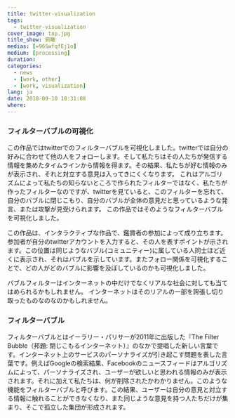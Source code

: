 ```yaml
---
title: twitter-visualization
tags:
  - twitter-visualization
cover_image: top.jpg
title_show: 俯瞰
medias: [=96SwfqfEj1o]
medium: [processing]
duration:
categories:
  - news
  - [work, other]
  - [work, visualization]
lang: ja
date: 2018-09-10 18:31:08
where:
---
```

<h3>フィルターバブルの可視化</h3>
<p>この作品ではtwitterでのフィルターバブルを可視化しました。twitterでは自分の好みに合わせて他の人をフォローします。そして私たちはその人たちが発信する情報を集めたタイムラインから情報を得ます。その結果、私たちが好む情報のみが表示され、それと対立する意見は入ってきにくくなります。
これはアルゴリズムによって私たちの知らないところで作られたフィルターではなく、私たちが作ったフィルターなのですが、twitterを見ていると、このフィルターを忘れて、自分のバブルに閉じこもり、自分のバブルが全体の意見だと思っているような発言、または攻撃が見受けられます。
この作品ではそのようなフィルターバブルを可視化しました。</p><p>
この作品は、インタラクティブな作品で、鑑賞者の参加によって成り立ちます。参加者が自分のtwitterアカウントを入力すると、その人を表すポイントが示されます。この位置は同じようなバブル(コミュニティー)に属している人同士ほど近くに表示され、それはバブルを示しています。またフォロー関係を可視化することで、どの人がどのバブルに影響を及ぼしているのかも可視化しました。
</p><p>
バブルフィルターはインターネットの中だけでなくリアルな社会に対しても当てはめられるかもしれません。
インターネットはそのリアルの一部を誇張し切り取ったものなのなのかもしれません。</p>
<h3>フィルターバブル</h3>
<p>フィルターバブルとはイーラリー・パリサーが2011年に出版した『The Filter Bubble（邦題: 閉じこもるインターネット）』のなかで提唱した新しい言葉です。インターネット上のサービスのパーソナライズが引き起こす問題を表した言葉です。例えばGoogleの検索結果、Facebookのニュースフィードはアルゴリズムによって、パーソナライズされ、ユーザーが欲しいと思われる情報のみが表示されます。それに加えて私たちは、何が削除されたかわかりません。このような機能をフィルターバブルと呼びます。この結果、ユーザーは自分の意見と対立する情報に触れることができなくなり、また同じような意見を持つ人たちだけが集まり、そこで孤立した集団が形成されます。</p>
<!--
# Tag Plugins
## Image
{% img [class names] /path/to/image [width] [height] "title text 'alt text'" %}

## Link
{% link text url [external] [title] %}

## YouTube
{% youtube video_id %}

## Vimeo
{% vimeo video_id [width] [height] %}

<!-- more -->
